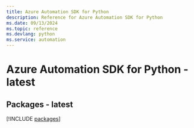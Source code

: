 ```yaml
---
title: Azure Automation SDK for Python
description: Reference for Azure Automation SDK for Python
ms.date: 09/13/2024
ms.topic: reference
ms.devlang: python
ms.service: automation
---
```

# Azure Automation SDK for Python - latest
## Packages - latest
[!INCLUDE [packages](automation-index.md)]